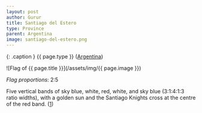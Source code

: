 ```yaml
---
layout: post
author: Gurur
title: Santiago del Estero
type: Province
parent: Argentina
image: santiago-del-estero.png
---
```

{: .caption }
{{ page.type }} ([Argentina](/2019/03/11/argentina.html))

![Flag of {{ page.title }}](/assets/img/{{ page.image }})

*Flag proportions*: 2:5

Five vertical bands of sky blue, white, red, white, and sky blue (3:1:4:1:3 ratio widths), with a golden sun and the Santiago Knights cross at the centre of the red band. (<span class="source-link">[1](https://www.crwflags.com/fotw/flags/ar-g.html#descr)</span>)